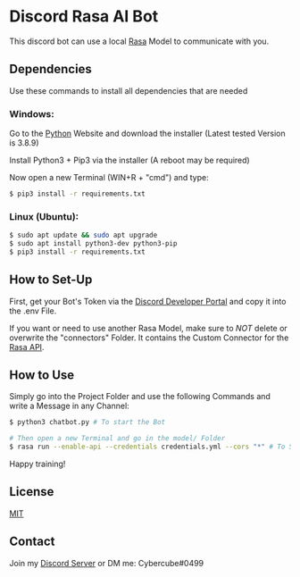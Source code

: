 # Discord Rasa AI Bot

This discord bot can use a local [Rasa](https://rasa.com/) Model to communicate with you. 

## Dependencies
Use these commands to install all dependencies that are needed


### Windows:

Go to the [Python](https://python.org/downloads/) Website and download the installer (Latest tested Version is 3.8.9)

Install Python3 + Pip3 via the installer (A reboot may be required)

Now open a new Terminal (WIN+R + "cmd") and type:

```sh
$ pip3 install -r requirements.txt
```
### Linux (Ubuntu):

```sh
$ sudo apt update && sudo apt upgrade 
$ sudo apt install python3-dev python3-pip
$ pip3 install -r requirements.txt
```

## How to Set-Up

First, get your Bot's Token via the [Discord Developer Portal](https://discord.com/developers/applications) and copy it into the .env File.

If you want or need to use another Rasa Model, make sure to *NOT* delete or overwrite the "connectors" Folder. It contains the Custom Connector for the [Rasa API](https://rasa.com/docs/rasa/connectors/custom-connectors).

## How to Use

Simply go into the Project Folder and use the following Commands and write a Message in any Channel:

```sh
$ python3 chatbot.py # To start the Bot

# Then open a new Terminal and go in the model/ Folder
$ rasa run --enable-api --credentials credentials.yml --cors "*" # To Start the Rasa Server
```

Happy training!

## License
[MIT](https://choosealicense.com/licenses/mit/)

## Contact 
Join my [Discord Server](https://discord.gg/4XYcD2Jk54) or DM me: Cybercube#0499
